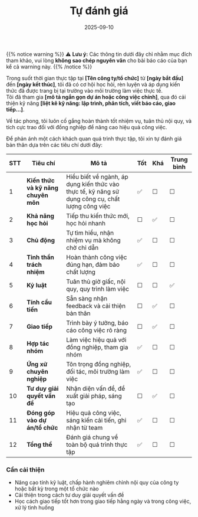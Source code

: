 ﻿---
title: "Tự đánh giá"
date: 2025-09-10
weight: 6
chapter: false
pre: " <b> 6. </b> "
---

{{% notice warning %}}
⚠️ **Lưu ý:** Các thông tin dưới đây chỉ nhằm mục đích tham khảo, vui lòng **không sao chép nguyên văn** cho bài báo cáo của bạn kể cả warning này.
{{% /notice %}}

Trong suốt thời gian thực tập tại **[Tên công ty/tổ chức]** từ **[ngày bắt đầu]** đến **[ngày kết thúc]**, tôi đã có cơ hội học hỏi, rèn luyện và áp dụng kiến thức đã được trang bị tại trường vào môi trường làm việc thực tế.  
Tôi đã tham gia **[mô tả ngắn gọn dự án hoặc công việc chính]**, qua đó cải thiện kỹ năng **[liệt kê kỹ năng: lập trình, phân tích, viết báo cáo, giao tiếp…]**.  

Về tác phong, tôi luôn cố gắng hoàn thành tốt nhiệm vụ, tuân thủ nội quy, và tích cực trao đổi với đồng nghiệp để nâng cao hiệu quả công việc.

Để phản ánh một cách khách quan quá trình thực tập, tôi xin tự đánh giá bản thân dựa trên các tiêu chí dưới đây:


| STT | Tiêu chí                            | Mô tả                                                                                            | Tốt | Khá | Trung bình |
| --- | ----------------------------------- | ------------------------------------------------------------------------------------------------ | --- | --- | ---------- |
| 1   | **Kiến thức và kỹ năng chuyên môn** | Hiểu biết về ngành, áp dụng kiến thức vào thực tế, kỹ năng sử dụng công cụ, chất lượng công việc | ✅   | ☐   | ☐          |
| 2   | **Khả năng học hỏi**                | Tiếp thu kiến thức mới, học hỏi nhanh                                                            | ☐   | ✅   | ☐          |
| 3   | **Chủ động**                        | Tự tìm hiểu, nhận nhiệm vụ mà không chờ chỉ dẫn                                                  | ✅   | ☐   | ☐          |
| 4   | **Tinh thần trách nhiệm**           | Hoàn thành công việc đúng hạn, đảm bảo chất lượng                                                | ✅   | ☐   | ☐          |
| 5   | **Kỷ luật**                         | Tuân thủ giờ giấc, nội quy, quy trình làm việc                                                   | ☐   | ☐   | ✅          |
| 6   | **Tính cầu tiến**                   | Sẵn sàng nhận feedback và cải thiện bản thân                                                     | ☐   | ✅   | ☐          |
| 7   | **Giao tiếp**                       | Trình bày ý tưởng, báo cáo công việc rõ ràng                                                     | ☐   | ✅   | ☐          |
| 8   | **Hợp tác nhóm**                    | Làm việc hiệu quả với đồng nghiệp, tham gia nhóm                                                 | ✅   | ☐   | ☐          |
| 9   | **Ứng xử chuyên nghiệp**            | Tôn trọng đồng nghiệp, đối tác, môi trường làm việc                                              | ✅   | ☐   | ☐          |
| 10  | **Tư duy giải quyết vấn đề**        | Nhận diện vấn đề, đề xuất giải pháp, sáng tạo                                                    | ☐   | ✅   | ☐          |
| 11  | **Đóng góp vào dự án/tổ chức**      | Hiệu quả công việc, sáng kiến cải tiến, ghi nhận từ team                                         | ✅   | ☐   | ☐          |
| 12  | **Tổng thể**                        | Đánh giá chung về toàn bộ quá trình thực tập                                                     | ✅   | ☐   | ☐          |

### Cần cải thiện

* Nâng cao tính kỹ luật, chấp hành nghiêm chỉnh nội quy của công ty hoặc bất kỳ trong một tổ chức nào
* Cải thiện trong cách tư duy giải quyết vấn đề
* Học cách giao tiếp tốt hơn trong giao tiếp hằng ngày và trong công việc, xử lý tình huống

